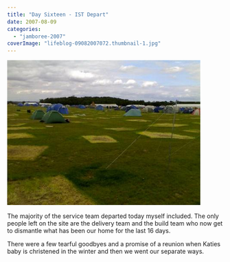 ```yaml
---
title: "Day Sixteen - IST Depart"
date: 2007-08-09
categories: 
  - "jamboree-2007"
coverImage: "lifeblog-09082007072.thumbnail-1.jpg"
---
```


[![Thu 09/08/2007 14:29 09082007072](images/lifeblog-09082007072.thumbnail.jpg)](http://www.davelodwig.co.uk/wp-content/uploads/lifeblog-09082007072.jpg)

The majority of the service team departed today myself included. The only people left on the site are the delivery team and the build team who now get to dismantle what has been our home for the last 16 days.

There were a few tearful goodbyes and a promise of a reunion when Katies baby is christened in the winter and then we went our separate ways.
